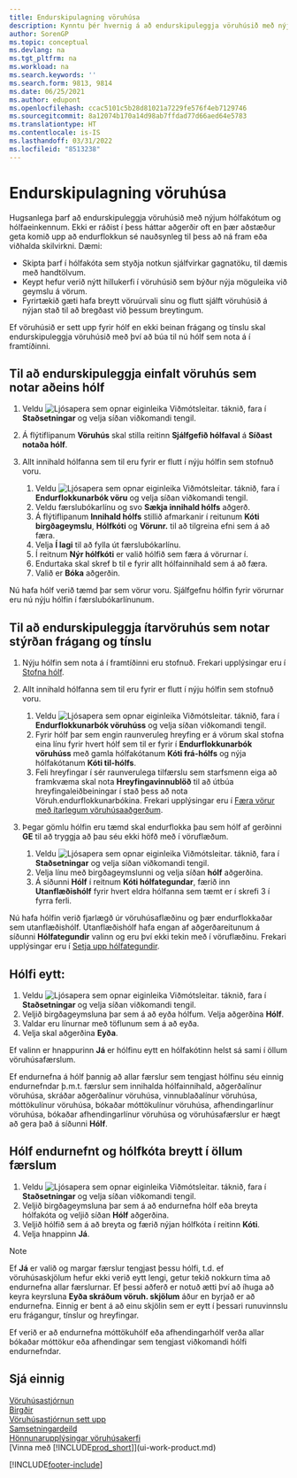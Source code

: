 ```yaml
---
title: Endurskipulagning vöruhúsa
description: Kynntu þér hvernig á að endurskipuleggja vöruhúsið með nýjum hólfakóðum og hólfaeinkennum til að ná fram eða viðhalda skilvirkari aðgerðum.
author: SorenGP
ms.topic: conceptual
ms.devlang: na
ms.tgt_pltfrm: na
ms.workload: na
ms.search.keywords: ''
ms.search.form: 9813, 9814
ms.date: 06/25/2021
ms.author: edupont
ms.openlocfilehash: ccac5101c5b28d81021a7229fe576f4eb7129746
ms.sourcegitcommit: 8a12074b170a14d98ab7ffdad77d66aed64e5783
ms.translationtype: HT
ms.contentlocale: is-IS
ms.lasthandoff: 03/31/2022
ms.locfileid: "8513238"
---
```

# <a name="restructure-warehouses"></a>Endurskipulagning vöruhúsa
Hugsanlega þarf að endurskipuleggja vöruhúsið með nýjum hólfakótum og hólfaeinkennum. Ekki er ráðist í þess háttar aðgerðir oft en þær aðstæður geta komið upp að endurflokkun sé nauðsynleg til þess að ná fram eða viðhalda skilvirkni. Dæmi:  

- Skipta þarf í hólfakóta sem styðja notkun sjálfvirkar gagnatöku, til dæmis með handtölvum.  
- Keypt hefur verið nýtt hillukerfi í vöruhúsið sem býður nýja möguleika við geymslu á vörum.  
- Fyrirtækið gæti hafa breytt vöruúrvali sínu og flutt sjálft vöruhúsið á nýjan stað til að bregðast við þessum breytingum.  

Ef vöruhúsið er sett upp fyrir hólf en ekki beinan frágang og tínslu skal endurskipuleggja vöruhúsið með því að búa til nú hólf sem nota á í framtíðinni.  

## <a name="to-restructure-a-basic-warehouse-that-uses-bins-only"></a>Til að endurskipuleggja einfalt vöruhús sem notar aðeins hólf  
1.  Veldu ![Ljósapera sem opnar eiginleika Viðmótsleitar.](media/ui-search/search_small.png "Segðu mér hvað þú vilt gera") táknið, fara í **Staðsetningar** og velja síðan viðkomandi tengil.  
2.  Á flýtiflipanum **Vöruhús** skal stilla reitinn **Sjálfgefið hólfaval** á **Síðast notaða hólf**.  
3.  Allt innihald hólfanna sem til eru fyrir er flutt í nýju hólfin sem stofnuð voru.  

    1.  Veldu ![Ljósapera sem opnar eiginleika Viðmótsleitar.](media/ui-search/search_small.png "Segðu mér hvað þú vilt gera") táknið, fara í **Endurflokkunarbók vöru** og velja síðan viðkomandi tengil.  
    2.  Veldu færslubókarlínu og svo **Sækja innihald hólfs** aðgerð.  
    3.  Á flýtiflipanum **Innihald hólfs** stillið afmarkanir í reitunum **Kóti birgðageymslu**, **Hólfkóti** og **Vörunr.** til að tilgreina efni sem á að færa.  
    4.  Velja **Í lagi** til að fylla út færslubókarlínu.  
    5.  Í reitnum **Nýr hólfkóti** er valið hólfið sem færa á vörurnar í.  
    6.  Endurtaka skal skref b til e fyrir allt hólfainnihald sem á að færa.  
    7.  Valið er **Bóka** aðgerðin.  

Nú hafa hólf verið tæmd þar sem vörur voru. Sjálfgefnu hólfin fyrir vörurnar eru nú nýju hólfin í færslubókarlínunum.  

## <a name="to-restructure-an-advanced-warehouse-that-uses-directed-put-away-and-pick"></a>Til að endurskipuleggja ítarvöruhús sem notar stýrðan frágang og tínslu  

1.  Nýju hólfin sem nota á í framtíðinni eru stofnuð. Frekari upplýsingar eru í [Stofna hólf](warehouse-how-to-create-individual-bins.md).  
2.  Allt innihald hólfanna sem til eru fyrir er flutt í nýju hólfin sem stofnuð voru.  

    1.  Veldu ![Ljósapera sem opnar eiginleika Viðmótsleitar.](media/ui-search/search_small.png "Segðu mér hvað þú vilt gera") táknið, fara í **Endurflokkunarbók vöruhúss** og velja síðan viðkomandi tengil.  
    2.  Fyrir hólf þar sem engin raunveruleg hreyfing er á vörum skal stofna eina línu fyrir hvert hólf sem til er fyrir í **Endurflokkunarbók vöruhúss** með gamla hólfakótanum **Kóti frá-hólfs** og nýja hólfakótanum **Kóti til-hólfs**.  
    3.  Feli hreyfingar í sér raunverulega tilfærslu sem starfsmenn eiga að framkvæma skal nota **Hreyfingavinnublöð** til að útbúa hreyfingaleiðbeiningar í stað þess að nota Vöruh.endurflokkunarbókina. Frekari upplýsingar eru í [Færa vörur með ítarlegum vöruhúsaaðgerðum](warehouse-how-to-move-items-in-advanced-warehousing.md).  

3.  Þegar gömlu hólfin eru tæmd skal endurflokka þau sem hólf af gerðinni **GE** til að tryggja að þau séu ekki höfð með í vöruflæðum.  

    1.  Veldu ![Ljósapera sem opnar eiginleika Viðmótsleitar.](media/ui-search/search_small.png "Segðu mér hvað þú vilt gera") táknið, fara í **Staðsetningar** og velja síðan viðkomandi tengil.  
    2.  Velja línu með birgðageymslunni og velja síðan **hólf** aðgerðina.  
    3.  Á síðunni **Hólf** í reitnum **Kóti hólfategundar**, færið inn **Utanflæðishólf** fyrir hvert eldra hólfanna sem tæmt er í skrefi 3 í fyrra ferli.  

Nú hafa hólfin verið fjarlægð úr vöruhúsaflæðinu og þær endurflokkaðar sem utanflæðishólf. Utanflæðishólf hafa engan af aðgerðareitunum á síðunni **Hólfategundir** valinn og eru því ekki tekin með í vöruflæðinu. Frekari upplýsingar eru í [Setja upp hólfategundir](warehouse-how-to-set-up-bin-types.md).  

## <a name="to-delete-a-bin"></a>Hólfi eytt:  

1.  Veldu ![Ljósapera sem opnar eiginleika Viðmótsleitar.](media/ui-search/search_small.png "Segðu mér hvað þú vilt gera") táknið, fara í **Staðsetningar** og velja síðan viðkomandi tengil.  
2.  Veljið birgðageymsluna þar sem á að eyða hólfum. Velja aðgerðina **Hólf**.  
3.  Valdar eru línurnar með töflunum sem á að eyða.  
4.  Velja skal aðgerðina **Eyða**.  

Ef valinn er hnappurinn **Já** er hólfinu eytt en hólfakótinn helst sá sami í öllum vöruhúsafærslum.  

Ef endurnefna á hólf þannig að allar færslur sem tengjast hólfinu séu einnig endurnefndar þ.m.t. færslur sem innihalda hólfainnihald, aðgerðalínur vöruhúsa, skráðar aðgerðalínur vöruhúsa, vinnublaðalínur vöruhúsa, móttökulínur vöruhúsa, bókaðar móttökulínur vöruhúsa, afhendingarlínur vöruhúsa, bókaðar afhendingarlínur vöruhúsa og vöruhúsafærslur er hægt að gera það á síðunni **Hólf**.  

## <a name="to-rename-a-bin-and-change-the-bin-code-in-all-records"></a>Hólf endurnefnt og hólfkóta breytt í öllum færslum  

1.  Veldu ![Ljósapera sem opnar eiginleika Viðmótsleitar.](media/ui-search/search_small.png "Segðu mér hvað þú vilt gera") táknið, fara í **Staðsetningar** og velja síðan viðkomandi tengil.  
2.  Veljið birgðageymsluna þar sem á að endurnefna hólf eða breyta hólfakóta og veljið síðan **Hólf** aðgerðina.  
3.  Veljið hólfið sem á að breyta og færið nýjan hólfkóta í reitinn **Kóti**.  
4.  Velja hnappinn **Já**.  

> [!NOTE]  
>  Ef **Já** er valið og margar færslur tengjast þessu hólfi, t.d. ef vöruhúsaskjölum hefur ekki verið eytt lengi, getur tekið nokkurn tíma að endurnefna allar færslurnar. Ef þessi aðferð er notuð ætti því að íhuga að keyra keyrsluna **Eyða skráðum vöruh. skjölum** áður en byrjað er að endurnefna. Einnig er bent á að einu skjölin sem er eytt í þessari runuvinnslu eru frágangur, tínslur og hreyfingar.  
>   
>  Ef verið er að endurnefna móttökuhólf eða afhendingarhólf verða allar bókaðar móttökur eða afhendingar sem tengjast viðkomandi hólfi endurnefndar.  

## <a name="see-also"></a>Sjá einnig  
[Vöruhúsastjórnun](warehouse-manage-warehouse.md)  
[Birgðir](inventory-manage-inventory.md)  
[Vöruhúsastjórnun sett upp](warehouse-setup-warehouse.md)     
[Samsetningardeild](assembly-assemble-items.md)    
[Hönnunarupplýsingar vöruhúsakerfi](design-details-warehouse-management.md)  
[Vinna með [!INCLUDE[prod_short](includes/prod_short.md)]](ui-work-product.md)


[!INCLUDE[footer-include](includes/footer-banner.md)]